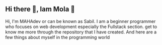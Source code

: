## Hi there 👋, Iam Mola :tada:


Hi, I'm MAHAdev or can be known as Sabil. 
I am a beginner programmer who focuses on web development especially the Fullstack section. 
get to know me more through the repository that I have created. 
And here are a few things about myself in the programming world


<!--
**MOLAdev20/MOLAdev20** is a ✨ _special_ ✨ repository because its `README.md` (this file) appears on your GitHub profile.

Here are some ideas to get you started:

- 🔭 I’m currently working on ...
- 🌱 I’m currently learning ...
- 👯 I’m looking to collaborate on ...
- 🤔 I’m looking for help with ...
- 💬 Ask me about ...
- 📫 How to reach me: ...
- 😄 Pronouns: ...
- ⚡ Fun fact: ...
-->
